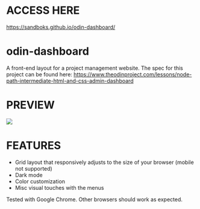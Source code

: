 # ACCESS HERE
https://sandboks.github.io/odin-dashboard/

# odin-dashboard
A front-end layout for a project management website. The spec for this project can be found here:
https://www.theodinproject.com/lessons/node-path-intermediate-html-and-css-admin-dashboard

# PREVIEW
![](./preview.png)

# FEATURES
- Grid layout that responsively adjusts to the size of your browser (mobile not supported)
- Dark mode
- Color customization
- Misc visual touches with the menus

Tested with Google Chrome. Other browsers should work as expected.
